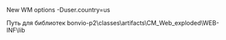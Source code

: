 

New WM options
-Duser.country=us

Путь для библиотек
bonvio-p2\classes\artifacts\CM_Web_exploded\WEB-INF\lib
